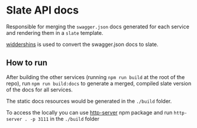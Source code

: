 # Slate API docs

Responsible for merging the `swagger.json` docs generated for each service and rendering them in a `slate` template.

[widdershins](https://github.com/Mermade/widdershins) is used to convert the swagger.json docs to slate.

## How to run

After building the other services (running `npm run build` at the root of the repo), run `npm run build:docs` to generate a merged, compiled slate version of the docs for all services.

The static docs resources would be generated in the `./build` folder.

To access the locally you can use [http-server](https://www.npmjs.com/package/http-server) npm package and run `http-server . -p 3111` in the `./build` folder
